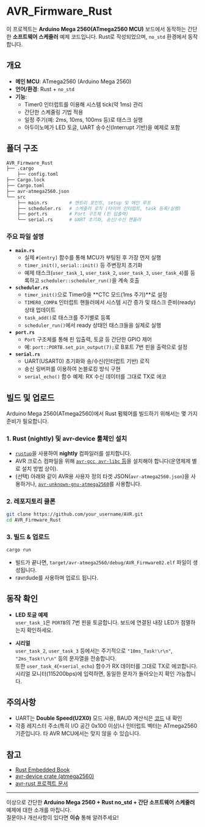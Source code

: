 # AVR_Firmware_Rust

이 프로젝트는 **Arduino Mega 2560(ATmega2560 MCU)** 보드에서 동작하는 간단한 **소프트웨어 스케줄러** 예제 코드입니다. Rust로 작성되었으며, `no_std` 환경에서 동작합니다.

## 개요

- **메인 MCU**: ATmega2560 (Arduino Mega 2560)
- **언어/환경**: Rust + `no_std`
- **기능**:
  - Timer0 인터럽트를 이용해 시스템 tick(약 1ms) 관리
  - 간단한 스케줄링 기법 적용
  - 일정 주기(예: 2ms, 10ms, 100ms 등)로 태스크 실행
  - 아두이노메가 LED 토글, UART 송수신(Interrupt 기반)을 예제로 포함

## 폴더 구조

```bash
AVR_Firmware_Rust
├── .cargo
    ├── config.toml
├── Cargo.lock
├── Cargo.toml
├── avr-atmega2560.json
└── src
    ├── main.rs        # 엔트리 포인트, setup 및 메인 루프
    ├── scheduler.rs   # 스케줄러 로직 (타이머 인터럽트, task 등록/실행)
    ├── port.rs        # Port 구조체 (핀 입출력)
    └── serial.rs      # UART 초기화, 송신/수신 핸들러
```

### 주요 파일 설명

- **`main.rs`**
  - 실제 `#[entry]` 함수를 통해 MCU가 부팅된 후 가장 먼저 실행
  - `timer_init()`, `serial::init()` 등 주변장치 초기화
  - 예제 태스크(`user_task_1`, `user_task_2`, `user_task_3`, `user_task_4`)를 등록하고 `scheduler::scheduler_run()`을 계속 호출
- **`scheduler.rs`**
  - `timer_init()`으로 Timer0을 **CTC 모드(1ms 주기)**로 설정
  - `TIMER0_COMPA` 인터럽트 핸들러에서 시스템 시간 증가 및 태스크 준비(ready) 상태 업데이트
  - `task_add()`로 태스크를 주기별로 등록
  - `scheduler_run()`에서 ready 상태인 태스크들을 실제로 실행
- **`port.rs`**
  - `Port` 구조체를 통해 핀 입출력, 토글 등 간단한 GPIO 제어
  - 예: `port::PORTB.set_pin_output(7);`로 B포트 7번 핀을 출력으로 설정
- **`serial.rs`**
  - UART(USART0) 초기화와 송/수신(인터럽트 기반) 로직
  - 송신 링버퍼를 이용하여 논블로킹 방식 구현
  - `serial_echo()` 함수 예제: RX 수신 데이터를 그대로 TX로 에코

## 빌드 및 업로드

Arduino Mega 2560(ATmega2560)에서 Rust 펌웨어를 빌드하기 위해서는 몇 가지 준비가 필요합니다.

### 1. Rust (nightly) 및 avr-device 툴체인 설치
- [`rustup`](https://rustup.rs/)을 사용하여 **nightly** 컴파일러를 설치합니다.  
- AVR 크로스 컴파일을 위해 [`avr-gcc`, `avr-libc` 등](https://www.microchip.com/en-us/development-tool/avr-and-sam-downloads-archive)을 설치해야 합니다(운영체제 별로 설치 방법 상이).
- (선택) 아래와 같이 AVR용 사용자 정의 타겟 JSON(`avr-atmega2560.json`)을 사용하거나, [`avr-unknown-gnu-atmega2560`](https://github.com/avr-rust/rust/tree/avr-support)를 사용합니다.

### 2. 레포지토리 클론
```bash
git clone https://github.com/your_username/AVR.git
cd AVR_Firmware_Rust
```

### 3. 빌드 & 업로드
```bash
cargo run
```
- 빌드가 끝나면, `target/avr-atmega2560/debug/AVR_Firmware02.elf` 파일이 생성됩니다.
- ravrdude를 사용하며 업로드 됩니다.

## 동작 확인

- **LED 토글 예제**  
  `user_task_1`은 `PORTB`의 7번 핀을 토글합니다. 보드에 연결된 내장 LED가  점멸하는지 확인하세요.

- **시리얼**  
  `user_task_2`, `user_task_3` 등에서는 주기적으로 `"10ms_Task!\r\n"`, `"2ms_Task!\r\n"` 등의 문자열을 전송합니다.  
  또한 `user_task_4`(=`serial_echo`) 함수가 RX 데이터를 그대로 TX로 에코합니다. 시리얼 모니터(115200bps)에 입력하면, 동일한 문자가 돌아오는지 확인 가능합니다.

## 주의사항
  
- UART는 **Double Speed(U2X0)** 모드 사용, BAUD 계산식은 [코드](./src/serial.rs) 내 확인
- 각종 레지스터 주소(특히 I/O 공간 0x100 이상)나 인터럽트 벡터는 ATmega2560 기준입니다. 타 AVR MCU에서는 맞지 않을 수 있습니다.

## 참고

- [Rust Embedded Book](https://docs.rust-embedded.org/book/)
- [avr-device crate (atmega2560)](https://crates.io/crates/avr-device)
- [avr-rust 프로젝트 문서](https://github.com/avr-rust/rust)  

-----

이상으로 간단한 **Arduino Mega 2560 + Rust no_std + 간단 소프트웨어 스케줄러** 예제에 대한 소개를 마칩니다.  
질문이나 개선사항이 있다면 **이슈** 통해 알려주세요! 
